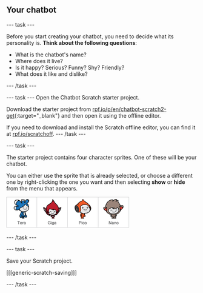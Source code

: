 ## Your chatbot

--- task ---

Before you start creating your chatbot, you need to decide what its personality is. __Think about the following questions__:

+ What is the chatbot's name?
+ Where does it live?
+ Is it happy? Serious? Funny? Shy? Friendly?
+ What does it like and dislike?

--- /task ---

--- task ---
Open the Chatbot Scratch starter project.

Download the starter project from [rpf.io/p/en/chatbot-scratch2-get](http://rpf.io/p/en/chatbot-scratch2-get){:target="_blank"} and then open it using the offline editor.

If you need to download and install the Scratch offline editor, you can find it at [rpf.io/scratchoff](https://rpf.io/scratchoff).
--- /task ---

--- task ---

The starter project contains four character sprites. One of these will be your chatbot.

You can either use the sprite that is already selected, or choose a different one by right-clicking the one you want and then selecting **show** or **hide** from the menu that appears.

![Choose a character](images/chatbot-characters.png)

--- /task ---

--- task ---

Save your Scratch project.

[[[generic-scratch-saving]]]

--- /task ---


